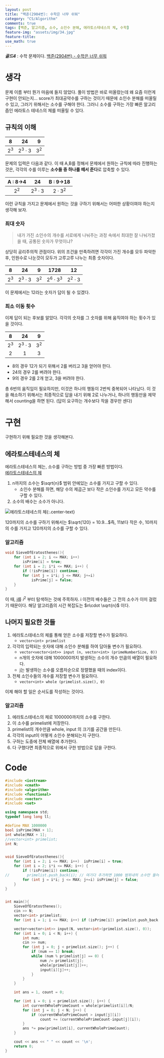 ```yaml
---
layout: post
title: "백준(2904번): 수학은 너무 쉬워"
category: "CS/Algorithm"
comments: true
tags: [백준, 알고리즘, 소수, 소인수 분해, 에라토스테네스의 체, 수학]
feature-img: "assets/img/34.jpg"
feature-title:
use_math: true
---
```


**_골드4_** : 수학 문제이다.
[백준(2904번) - 수학은 너무 쉬워](https://www.acmicpc.net/problem/2904)

# 생각

문제 이름 부터 뭔가 마음에 들지 않았다. 풀이 방법은 바로 떠올랐는데 왜 요즘 이런게 구현이 안되는지... score가 최대공약수를 구하는 것이기 때문에 소인수 분해를 떠올릴 수 있고, 그러기 위해서는 소수를 구해야 한다. 그러니 소수를 구하는 가장 빠른 알고리즘인 에라토스 테네스의 체를 떠올릴 수 있다.

## 규칙의 이해

|   8   |      24      |   9   |
| :---: | :----------: | :---: |
| $2^3$ | $2^3\cdot 3$ | $3^2$ |

문제의 입력은 다음과 같다. 이 때 A,B를 정해서 문제에서 원하는 규칙에 따라 진행하는 것은, 각각의 수를 이루는 **소수들 중 하나를 떼서 준다**로 압축할 수 있다.

| A : 8->4 |     24      |  B : 9->18   |
| :------: | :---------: | :----------: |
|  $2^2$   | $2^3\cdot3$ | $2\cdot 3^2$ |

이런 규칙을 가지고 문제에서 원하는 것을 구하기 위해서는 어떠한 상황이여야 하는지 생각해 보자.

### 최대 숫자

> 내가 가진 소인수의 개수를 서로에게 나눠주는 과정 속에서 최대한 잘 나눠가졌을 때, 공통된 숫자가 무엇이냐?

상당히 공리주의적 관점이다. 위의 조건을 만족하려면 각각이 가진 개수를 모두 파악한 후, 인원수로 나눈것이 모두가 고루고루 나누는 최종 숫자이다.

|   8   |      24      |   9   |     1728      |      12      |
| :---: | :----------: | :---: | :-----------: | :----------: |
| $2^3$ | $2^3\cdot 3$ | $3^2$ | $2^6\cdot3^3$ | $2^2\cdot 3$ |

이 문제에서는 12라는 숫자가 답이 될 수 있겠다.

### 최소 이동 횟수

이제 답이 되는 후보를 알았다. 각각의 숫자를 그 숫자를 위해 움직여야 하는 횟수가 있을 것이다.

|   8   |      24      |   9   |
| :---: | :----------: | :---: |
| $2^3$ | $2^3\cdot 3$ | $3^2$ |
|   2   |      1       |   3   |

- 8의 경우 12가 되기 위해서 2를 버리고 3을 얻어야 한다.
- 24의 경우 2를 버려야 한다.
- 9의 경우 2를 2개 얻고, 3을 버려야 한다.

총 6번의 움직임이 필요하지만, 이것은 하나의 행동이 2번씩 중복되어 나타났다. 이 것을 해소하기 위해서는 최종적으로 답을 내기 위해 2로 나누거나, 하나의 행동만을 제약해서 counting을 하면 된다. (답이 요구하는 개수보다 작을 경우만 센다)

# 구현

구현하기 위해 필요한 것을 생각해본다.

## 에라토스테네스의 체

에라토스테네스의 체는, 소수를 구하는 방법 중 가장 빠른 방법이다.  
[에라토스테네스의 체](https://ko.wikipedia.org/wiki/에라토스테네스의_체)

1. n까지의 소수는 $\sqrt{n}$ 범위 안에있는 소수를 가지고 구할 수 있다.
   - 소인수 분해를 하면, 해당 수의 제곱근 보다 작은 소인수를 가지고 모든 약수를 구할 수 있다.
2. 소수의 배수는 소수가 아니다.

![에라토스테네스의 체](https://upload.wikimedia.org/wikipedia/commons/b/b9/Sieve_of_Eratosthenes_animation.gif){:.center-text}

120까지의 소수를 구하기 위해서는 $\sqrt{120} = 10.9...$즉, 11보다 작은 수, 10까지의 수를 가지고 120까지의 소수를 구할 수 있다.

### 알고리즘

```c++
void SieveOfEratosthenes(){
    for (int i = 2; i <= MAX; i++)
        isPrime[i] = true;
    for (int i = 2; i*i <= MAX; i++) {
        if (!isPrime[i]) continue;
        for (int j = i*i; j <= MAX; j+=i)
            isPrime[j] = false;
    }
}
```

이 때, j를 $i^2$ 부터 탐색하는 것에 주목하자. i 이전의 배수들은 그 전의 소수가 이미 걸렀기 때문이다. 해당 알고리즘의 시간 복잡도는 $n\cdot \sqrt{n}$ 이다.

## 나머지 필요한 것들

1. 에라토스테네스의 체를 통해 얻은 소수를 저장할 변수가 필요하다.
   - `vector<int> primelist`
2. 각각의 입력되는 숫자에 대해 소인수 분해를 하여 담아둘 변수가 필요하다.
   - `vector<vector<int>> input (n, vector<int> (primeNumberSize, 0))`
   - n개의 숫자에 대해 1000000까지 발생하는 소수의 개수 만큼의 배열이 필요하다.
   - j는 발생하는 소수를 오름차순으로 정렬했을 때의 index이다.
3. 전체 소인수들의 개수를 저장할 변수가 필요하다.
   - `vector<int> whole (primelist.size(), 0)`

이제 해야 할 일은 순서도를 작성하는 것이다.

### 알고리즘

1. 에라토스테네스의 체로 1000000까지의 소수를 구한다.
2. 이 소수를 primelist에 저장한다.
3. primelist의 개수만큼 whole, input 의 크기를 공간을 만든다.
4. 각각의 input이 어떻게 소인수 분해되는지 구한다.
5. 구하는 도중에 전체 배열에 추가한다.
6. 다 구했다면 최종적으로 위에서 구한 방법으로 답을 구한다.

# Code

```c++
#include <iostream>
#include <cmath>
#include <algorithm>
#include <functional>
#include <vector>
#include <set>

using namespace std;
typedef long long ll;

#define MAX 1000000
bool isPrime[MAX + 1];
int whole[MAX + 1];
//vector<int> primelist;
int N;


void SieveOfEratosthenes(){
    for (int i = 2; i <= MAX; i++)  isPrime[i] = true;
    for (int i = 2; i*i <= MAX; i++) {
        if (!isPrime[i]) continue;
//        primelist.push_back(i); // 여기다 추가하면 1000 범위내의 소수만 들어간다..
        for (int j = i*i; j <= MAX; j+=i) isPrime[j] = false;
    }
}


int main(){
    SieveOfEratosthenes();
    cin >> N;
    vector<int> primelist;
    for (int i = 1; i <= MAX; i++) if (isPrime[i]) primelist.push_back(i);

    vector<vector<int>> input(N, vector<int>(primelist.size(), 0));
    for (int i = 0; i < N; i++) {
        int num;
        cin >> num;
        for (int j = 0; j < primelist.size(); j++) {
            if (num == 1) break;
            while (num % primelist[j] == 0) {
                num /= primelist[j];
                whole[primelist[j]]++;
                input[i][j]++;
            }
        }
    }

    int ans = 1, count = 0;

    for (int i = 0; i < primelist.size(); i++) {
        int currentWholePrimeCount = whole[primelist[i]]/N;
        for (int j = 0; j < N; j++) {
            if (currentWholePrimeCount > input[j][i])
                count += (currentWholePrimeCount-input[j][i]);
        }
        ans *= pow(primelist[i], currentWholePrimeCount);
    }

    cout << ans << " " << count << '\n';
    return 0;
}


```
